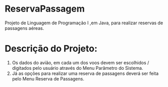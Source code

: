 # ReservaPassagem
Projeto de Linguagem de Programação I ,em Java,  para realizar reservas de passagens aéreas.

# Descrição do Projeto:
1) Os dados do avião, em cada um dos voos devem ser escolhidos / digitados pelo usuário através do Menu Parâmetro do Sistema.
2) Já as opções para realizar uma reserva de passagens deverá ser feita pelo Menu Reserva de Passagens.
